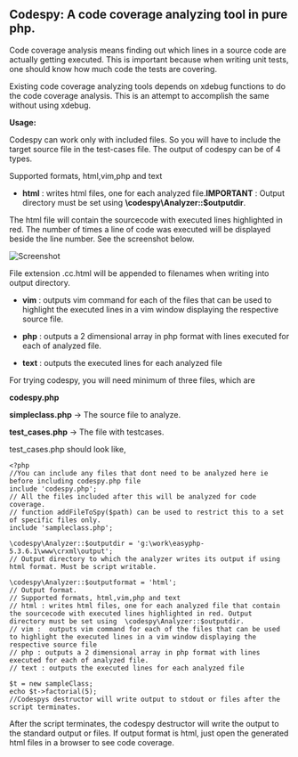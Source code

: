 
## Codespy: A code coverage analyzing tool in pure php.

Code coverage analysis means finding out which lines in a source code are actually getting executed. This is important because when writing unit tests, one should know how much code the tests are covering.

Existing code coverage analyzing tools depends on xdebug functions to do the code coverage analysis. This is an attempt to accomplish the same without using xdebug.

**Usage:**

Codespy can work only with included files. So you will have to include the target source file in the test-cases file. 
The output of codespy can be of 4 types.

Supported formats, html,vim,php and text

* **html** : writes html files, one for each analyzed file.**IMPORTANT** : Output directory must be set using  **\codespy\Analyzer::$outputdir**. 

The html file will contain the sourcecode with executed lines highlighted in red. The number of times a line of code was executed will be displayed beside the line number. See the screenshot below.

![Screenshot](http://i44.tinypic.com/4k76lx.png)



File extension .cc.html will be appended to filenames when writing into output directory.

* **vim** :  outputs vim command for each of the files that can be used to highlight the executed lines in a vim window displaying the respective source file.

* **php** : outputs a 2 dimensional array in php format with lines executed for each of analyzed file.

* **text** : outputs the executed lines for each analyzed file


For trying codespy, you will need minimum of three files, which are

**codespy.php** 

**simpleclass.php**  -> The source file to analyze.

**test_cases.php**   -> The file with testcases.

test_cases.php should look like,

    <?php
    //You can include any files that dont need to be analyzed here ie before including codespy.php file
    include 'codespy.php'; 
    // All the files included after this will be analyzed for code coverage.
    // function addFileToSpy($path) can be used to restrict this to a set of specific files only.
    include 'sampleclass.php';
    
    \codespy\Analyzer::$outputdir = 'g:\work\easyphp-5.3.6.1\www\crxml\output';
    // Output directory to which the analyzer writes its output if using html format. Must be script writable.
    
    \codespy\Analyzer::$outputformat = 'html';
    // Output format. 
    // Supported formats, html,vim,php and text
    // html : writes html files, one for each analyzed file that contain the sourcecode with executed lines highlighted in red. Output directory must be set using  \codespy\Analyzer::$outputdir.
    // vim :  outputs vim command for each of the files that can be used to highlight the executed lines in a vim window displaying the respective source file
    // php : outputs a 2 dimensional array in php format with lines executed for each of analyzed file.
    // text : outputs the executed lines for each analyzed file
    
    $t = new sampleClass;
    echo $t->factorial(5);
    //Codespys destructor will write output to stdout or files after the script terminates.


After the script terminates, the codespy destructor will write the output to the standard output or files. If output format is html, just open the generated html files in a browser to see code coverage.



 

